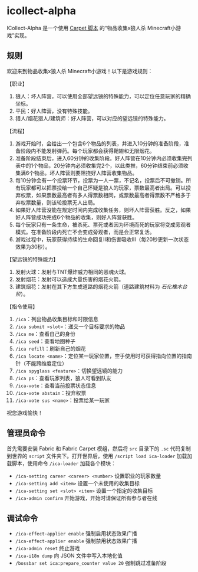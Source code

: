 # icollect-alpha

ICollect-Alpha 是一个使用 [Carpet 脚本](https://github.com/gnembon/fabric-carpet) 的“物品收集x狼人杀 Minecraft小游戏”实现。

## 规则

欢迎来到物品收集x狼人杀 Minecraft小游戏！以下是游戏规则：

【职业】
1. 狼人：坏人阵营，可以使用全部望远镜的特殊能力，可以定位任意玩家的精确坐标。
2. 平民：好人阵营，没有特殊技能。
3. 猎人/烟花猎人/建筑师：好人阵营，可以对应的望远镜的特殊能力。

【流程】
1. 游戏开始时，会给出一个包含6个物品的列表，并进入10分钟的准备阶段，准备阶段内不能发射弹药。每个玩家都会获得鞘翅和无限烟花。
2. 准备阶段结束后，进入60分钟的收集阶段。好人阵营在10分钟内必须收集完列表中的1个物品，20分钟内必须收集完2个，以此类推，60分钟结束前必须收集满6个物品。坏人阵营则要阻挠好人阵营收集物品。
3. 每10分钟会有一个投票环节，投票为一人一票，不记名，投票后不可撤销。所有玩家都可以把票投给一个自己怀疑是狼人的玩家，票数最高者出局。可以投弃权票，如果票数最高者有多人得票数相同，或票数最高者得票数不严格多于弃权票数量，则该轮投票无人出局。
4. 如果好人阵营没能在规定时间内完成收集任务，则坏人阵营获胜。反之，如果好人阵营成功完成6个物品的收集，则好人阵营获胜。
5. 每个玩家只有一条生命，被杀死、票死或者因为环境而死的玩家将变成旁观者模式。在准备阶段内死亡不会变成旁观者，而是会正常复活。
6. 游戏过程中，玩家获得持续的生命回复II和伤害吸收III（每20秒更新一次状态效果为30秒）。

【望远镜的特殊能力】

1. 发射火球：发射与TNT爆炸威力相同的恶魂火球。
2. 发射烟花：发射可以造成大量伤害的烟花火箭。
3. 建筑烟花：发射在其下方生成道路的烟花火箭（道路建筑材料为 _石化橡木台阶_）。

【指令使用】
1. `/ica`：列出物品收集目标和时限信息
2. `/ica submit <slot>`：递交一个目标要求的物品
3. `/ica me`：查看自己的身份
4. `/ica seed`：查看地图种子
5. `/ica refill`：刷新自己的烟花
6. `/ica locate <name>`：定位某一玩家位置，空手使用时可获得指向位置的指南针（不能跨维度定位）
7. `/ica spyglass <feature>`：切换望远镜的能力
7. `/ica ps`：查看玩家列表，狼人可看到队友
7. `/ica-vote`：查看当前投票状态信息
8. `/ica-vote abstain`：投弃权票
9. `/ica-vote sus <name>`：投票给某一玩家

祝您游戏愉快！

## 管理员命令

首先需要安装 Fabric 和 Fabric Carpet 模组，然后将 `src` 目录下的 `.sc` 代码复制到世界的 `script` 文件夹下。打开世界后，使用 `/script load ica-loader` 加载加载脚本，使用命令 `/ica-loader` 加载各个模块：

- `/ica-setting career <career> <number>` 设置职业的玩家数量
- `/ica-setting add <item>` 设置一个未使用的收集目标
- `/ica-setting set <slot> <item>` 设置一个指定的收集目标
- `/ica-admin confirm` 开始游戏，开始时请保证所有参与者在线

## 调试命令

- `/ica-effect-applier enable` 强制启用状态效果广播
- `/ica-effect-applier enable` 强制禁用状态效果广播
- `/ica-admin reset` 终止游戏
- `/ica-i18n dump` 向 JSON 文件中写入本地化值
- `/bossbar set ica:prepare_counter value 20` 强制跳过准备阶段
